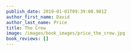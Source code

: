 ```yaml
---
publish_date: 2019-01-01T09:39:00.981Z
author_first_name: David
author_last_name: Price
title: The Crew
image: /images/book_images/price_the_crew.jpg
book_reviews: []
---
```

